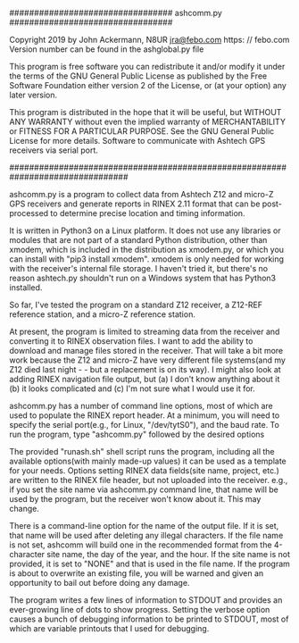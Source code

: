 
#################################  ashcomm.py  #################################

Copyright 2019 by John Ackermann, N8UR jra@febo.com https: // febo.com
Version number can be found in the ashglobal.py file

This program is free software
you can redistribute it and/or modify
it under the terms of the GNU General Public License as published by
the Free Software Foundation
either version 2 of the License, or
(at your option) any later version.

This program is distributed in the hope that it will be useful,
but WITHOUT ANY WARRANTY
without even the implied warranty of
MERCHANTABILITY or FITNESS FOR A PARTICULAR PURPOSE.  See the
GNU General Public License for more details.
Software to communicate with Ashtech GPS receivers via serial port.

################################################################################

ashcomm.py is a program to collect data from Ashtech Z12 and micro-Z GPS
receivers and generate reports in RINEX 2.11 format that can be post-
processed to determine precise location and timing information.

It is written in Python3 on a Linux platform.  It does not use any
libraries or modules that are not part of a standard Python distribution,
other than xmodem, which is included in the distribution as xmodem.py,
or which you can install with "pip3 install xmodem".  xmodem is only
needed for working with the receiver's internal file storage.  I haven't
tried it, but there's no reason ashtech.py shouldn't run on a Windows
system that has Python3 installed.

So far, I've tested the program on a standard Z12 receiver, a
Z12-REF reference station, and a micro-Z reference station.

At present, the program is limited to streaming data from the receiver
and converting it to RINEX observation files.  I want to add the ability
to download and manage files stored in the receiver.  That will take a
bit more work because the Z12 and micro-Z have very different file
systems(and my Z12 died last night - - but a replacement is on its
        way).  I might also look at adding RINEX navigation file output, but
(a) I don't know anything about it
(b) it looks complicated
and
(c) I'm not sure what I would use it for.

ashcomm.py has a number of command line options, most of which are
used to populate the RINEX report header.  At a minimum, you will
need to specify the serial port(e.g., for Linux, "/dev/tytS0"),
and the baud rate.  To run the program, type "ashcomm.py" followed
by the desired options

The provided "runash.sh" shell script runs the program, including all
the available options(with mainly made-up values)
it can be used as
a template for your needs.  Options setting RINEX data fields(site
                                                              name, project, etc.) are written to the RINEX file header, but not
uploaded into the receiver.  e.g., if you set the site name via
ashcomm.py command line, that name will be used by the program,
but the receiver won't know about it.  This may change.

There is a command-line option for the name of the output file.  If it
is set, that name will be used after deleting any illegal characters.
If the file name is not set, ashcomm will build one in the recommended
format from the 4-character site name, the day of the year, and the
hour.  If the site name is not provided, it is set to "NONE" and that
is used in the file name.  If the program is about to overwrite an
existing file, you will be warned and given an opportunity to bail out
before doing any damage.

The program writes a few lines of information to STDOUT and provides an
ever-growing line of dots to show progress.  Setting the verbose option
causes a bunch of debugging information to be printed to STDOUT, most of
which are variable printouts that I used for debugging.
